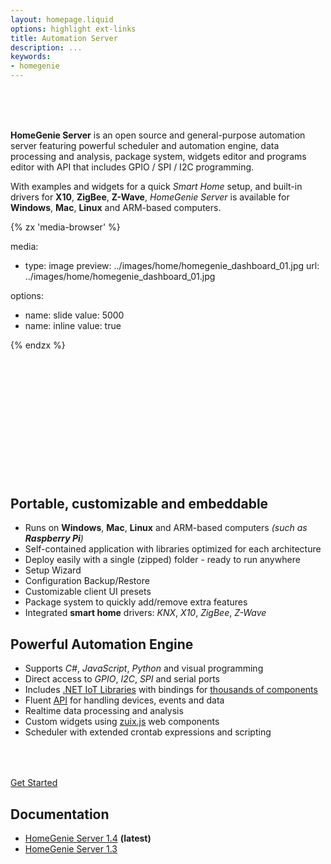 ```yaml
---
layout: homepage.liquid
options: highlight ext-links
title: Automation Server
description: ...
keywords:
- homegenie
---
```


<!-- SPACER -->
<div style="margin-top: 48px">&nbsp;</div>


**HomeGenie Server**
is an open source and general-purpose automation server featuring powerful scheduler and automation engine, data processing
and analysis, package system, widgets editor and programs editor with API that includes GPIO / SPI / I2C
programming.

With examples and widgets for a quick *Smart Home* setup, and built-in drivers for **X10**, **ZigBee**, **Z-Wave**,
*HomeGenie Server* is available for **Windows**, **Mac**, **Linux** and ARM-based computers.




<div class="media-container" style="height: auto; aspect-ratio: 16/13">
{% zx 'media-browser' %}

media:

- type: image
  preview: ../images/home/homegenie_dashboard_01.jpg
  url: ../images/home/homegenie_dashboard_01.jpg

options:
- name: slide
  value: 5000
- name: inline
  value: true

{% endzx %}
</div>




## Portable, customizable and embeddable

- Runs on **Windows**, **Mac**, **Linux** and ARM-based computers
  *(such as **Raspberry Pi**)*
- Self-contained application with libraries optimized for each architecture
- Deploy easily with a single (zipped) folder - ready to run anywhere
- Setup Wizard
- Configuration Backup/Restore
- Customizable client UI presets
- Package system to quickly add/remove extra features
- Integrated **smart home** drivers:
  *KNX*, *X10*, *ZigBee*, *Z-Wave*


## Powerful Automation Engine

- Supports *C#*, *JavaScript*, *Python* and visual programming
- Direct access to *GPIO*, *I2C*, *SPI* and serial ports
- Includes [.NET IoT Libraries](https://learn.microsoft.com/en-us/dotnet/iot/) with bindings
  for [thousands of components](https://github.com/dotnet/iot/blob/main/src/devices/README.md)
- Fluent [API](../api/1.4/ape/annotated.html) for handling devices, events and data
- Realtime data processing and analysis
- Custom widgets using [zuix.js](https://zuixjs.org/) web components
- Scheduler with extended crontab expressions and scripting






<div layout="column center-center" style="margin-top: 64px">

<a href="../1.4/getting-started" class="button-85">Get Started</a>

</div>




## Documentation

- [HomeGenie Server 1.4](../1.4/getting-started) **(latest)**
- [HomeGenie Server 1.3](../content/intro/)
